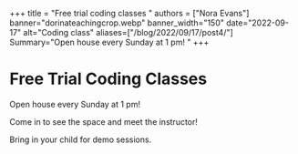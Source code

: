 +++
title = "Free trial coding classes "
authors = ["Nora Evans"]
banner="dorinateachingcrop.webp"
banner_width="150"
date="2022-09-17"
alt="Coding class"
aliases=["/blog/2022/09/17/post4/"]
Summary="Open house every Sunday at 1 pm! "
+++

# Free Trial Coding Classes

Open house every Sunday at 1 pm! 

Come in to see the space and meet the instructor!

Bring in your child for demo sessions.






